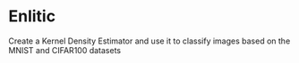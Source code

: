 # Enlitic
Create a Kernel Density Estimator and use it to classify images based on the MNIST and CIFAR100 datasets
